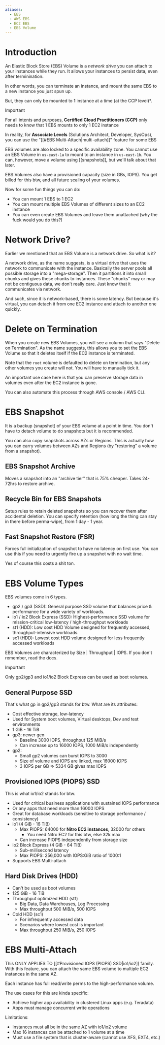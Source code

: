 ```yaml
---
aliases:
  - EBS
  - AWS EBS
  - EC2 EBS
  - EBS Volume
---
```

# Introduction
An Elastic Block Store (EBS) Volume is a *network drive* you can attach to your instances while they run. It allows your instances to persist data, even after terminination. 

In other words, you can terminate an instance, and mount the same EBS to a new instance you just spun up.

But, they can only be mounted to 1 instance at a time (at the CCP level)*.

> [!important]
> For all intents and purposes, **Certified Cloud Practitioners (CCP)** only needs to know that 1 EBS mounts to only 1 EC2 instance
> 
> In reality, for **Associate Levels** (Solutions Architect, Developer, SysOps), you can use the "[[#EBS Multi-Attach|multi-attach]]" feature for some EBS

EBS volumes are also locked to a specific availability zone. You cannot use an EBS Volume in `us-east-1a` to mount to an instance in `us-east-1b`. You can, however, move a volume using [[snapshots]], but we'll talk about that later.

EBS Volumes also have a provisioned capacity (size in GBs, IOPS). You get billed for this btw, and all future scaling of your volumes.

Now for some fun things you can do:
- You can mount 1 EBS to 1 EC2
- You can mount multiple EBS Volumes of different sizes to an EC2 instance
- You can even create EBS Volumes and leave them unattached (why the fuck would you do this?)
# Network Drive?
Earlier we mentioned that an EBS Volume is a network drive. So what is it?

A network drive, as the name suggests, is a virtual drive that uses the network to communicate with the instance. Basically the server pools all possible storage into a "mega-storage". Then it partitions it into small chunks and gives these chunks to instances. These "chunks" may or may not be contiguous data, we don't really care. Just know that it communicates via network.

And such, since it is network-based, there is some latency. But because it's virtual, you can detach it from one EC2 instance and attach to another one quickly.

# Delete on Termination
When you create new EBS Volumes, you will see a column that says "Delete on Termination". As the name suggests, this allows you to set the EBS Volume so that it deletes itself if the EC2 instance is terminated.

Note that the `root` volume is defaulted to delete on termination, but any other volumes you create will not. You will have to manually tick it.

An important use case here is that you can preserve storage data in volumes even after the EC2 instance is gone.

You can also automate this process through AWS console / AWS CLI. 

# EBS Snapshot
It is a backup (snapshot) of your EBS volume at a point in time. You don't have to detach volume to do snapshots but it is recommended.

You can also copy snapshots across AZs or Regions. This is actually how you can carry volumes between AZs and Regions (by "restoring" a volume from a snapshot).
## EBS Snapshot Archive
Moves a snapshot into an "archive tier" that is 75% cheaper. Takes 24-72hrs to restore archive.
## Recycle Bin for EBS Snapshots
Setup rules to retain deleted snapshots so you can recover them after accidental deletion. You can specify retention (how long the thing can stay in there before perma-wipe), from 1 day - 1 year.
## Fast Snapshot Restore (FSR)
Forces full initialization of snapshot to have no latency on first use. You can use this if you need to urgently fire up a snapshot with no wait time.

Yes of course this costs a shit ton.

# EBS Volume Types
EBS volumes come in 6 types.
- gp2 / gp3 (SSD): General purpose SSD volume that balances price & performance for a wide variety of workloads.
- io1 / io2 Block Express (SSD): Highest-performance SSD volume for mission-critical low-latency / high-throughput workloads
- st1 (HDD): Low cost HDD Volume designed for frequently accessed, throughput-intensive workloads
- sc1 (HDD): Lowest cost HDD volume designed for less frequently accessed workloads

EBS Volumes are characterized by Size | Throughput | IOPS. If you don't remember, read the docs. 

> [!important] 
> Only gp2/gp3 and io1/io2 Block Express can be used as boot volumes.

## General Purpose SSD
That's what gp in gp2/gp3 stands for btw. What are its attributes:
- Cost effective storage, low-latency
- Used for System boot volumes, Virtual desktops, Dev and test environments
- 1 GiB - 16 TiB
- gp3: newer gen
	- Baseline 3000 IOPS, throughput 125 MiB/s
	- Can increase up to 16000 IOPS, 1000 MiB/s independently
- gp2:
	- Small gp2 volumes can burst IOPS to 3000
	- Size of volume and IOPS are linked, max 16000 IOPS
	- 3 IOPS per GB => 5334 GB gives max IOPS

## Provisioned IOPS (PIOPS) SSD
This is what io1/io2 stands for btw.
- Used for critical business applications with sustained IOPS performance
- Or any apps that need more than 16000 IOPS
- Great for database workloads (sensitive to storage performance / consistency)
- io1 (4 GiB - 16 TiB)
	- Max PIOPS: 64000 for **Nitro EC2 instances**, 32000 for others
		- You need Nitro EC2 for this btw, else 32k max
	- Can increase PIOPS independently from storage size
- io2 Block Express (4 GiB - 64 TiB)
	- Sub-millisecond latency
	- Max PIOPS: 256,000 with IOPS:GiB ratio of 1000:1
- Supports EBS Multi-attach

## Hard Disk Drives (HDD)
- Can't be used as boot volumes
- 125 GiB - 16 TiB
- Throughput optimized HDD (st1)
	- Big Data, Data Warehouses, Log Processing
	- Max throughput 500 MiB/s, 500 IOPS
- Cold HDD (sc1)
	- For infrequently accessed data 
	- Scenarios where lowest cost is important
	- Max throughput 250 MiB/s, 250 IOPS

# EBS Multi-Attach
This ONLY APPLIES TO [[#Provisioned IOPS (PIOPS) SSD|io1/io2]] family. With this feature, you can attach the same EBS volume to multiple EC2 instances in the same AZ.

Each instance has full read/write perms to the high-performance volume. 

The use cases for this are kinda specific:
- Achieve higher app availability in clustered Linux apps (e.g. Teradata)
- Apps must manage concurrent write operations

Limitations:
- Instances must all be in the same AZ with io1/io2 volume
- Max 16 instances can be attached to 1 volume at a time
- Must use a file system that is cluster-aware (cannot use XFS, EXT4, etc.)